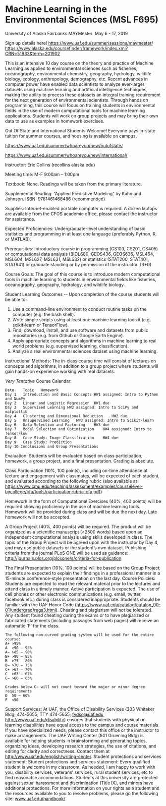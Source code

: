 # Machine Learning in the Environmental Sciences (MSL F695)

University of Alaska Fairbanks MAYMester: May 6 - 17, 2019

Sign up details here!
https://www.uaf.edu/summer/sessions/maymester/
https://www.alaska.edu/coursefinder/framework/index.xml?CRN=51833&term=201902

This is an intensive 10 day course on the theory and practice of Machine Learning as applied to environmental sciences such as fisheries, oceanography, environmental chemistry, geography, hydrology, wildlife biology, ecology, anthropology, demography, etc. Recent advances in computer power have enabled data scientists to analyze ever-larger datasets using machine learning and artificial intelligence techniques, making the ability to process these datasets an integral training requirement for the next generation of environmental scientists. Through hands on programming, this course will focus on training students in environmental fields in the use of modern computational tools for machine learning applications. Students will work on group projects and may bring their own data to use as examples in homework exercises.

Out Of State and International Students Welcome! Everyone pays in-state tuition for summer courses, and housing is available on campus.

https://www.uaf.edu/summer/whoareyou/new/outofstate/

https://www.uaf.edu/summer/whoareyou/new/international/


Instructor: Eric Collins (recollins alaska edu)

Meeting time: M-F 9:00am – 1:00pm

Textbook: None. Readings will be taken from the primary literature.

Supplemental Reading:
“Applied Predictive Modeling” by Kuhn and Johnson. ISBN: 9781461468486 (recommended)

Supplies: Internet-enabled portable computer is required. A dozen laptops are available from the CFOS academic office, please contact the instructor for assistance.

Expected Proficiencies: Undergraduate-level understanding of basic statistics and programming in at least one language (preferably Python, R, or MATLAB).

Prerequisites: Introductory course in programming (CS103, CS201, CS405) or computational data analysis (BIOL680,  GEOS436, GEOS636, MSL464, MSL604, MSL627, MSL631, MSL632) or statistics (STAT200, STAT401, STAT641) or graduate standing or by permission of the instructor. (3+0)

Course Goals: The goal of this course is to introduce modern computational tools in machine learning to students in environmental fields like fisheries, oceanography, geography, hydrology, and wildlife biology.

Student Learning Outcomes -- Upon completion of the course students will be able to:

1.	Use a command-line environment to conduct routine tasks on the computer (e.g. the bash shell).
2.	Write simple scripts using at least one machine learning toolkit (e.g. scikit-learn or TensorFlow).
3.	Find, download, install, and use software and datasets from public repositories (e.g. from Github or Google Earth Engine).
4.	Apply appropriate concepts and algorithms in machine learning to real world problems (e.g. supervised learning, classification).
5.	Analyze a real environmental sciences dataset using machine learning.

Instructional Methods: The in-class course time will consist of lectures on concepts and algorithms, in addition to a group project where students will gain hands-on experience working with real datasets.

*Very Tentative* Course Calendar:

```
Date	Topic	Homework
Day 1	Introduction and Basic Concepts	HW1 assigned: Intro to Python and NumPy 
Day 2	Linear and Logistic Regression	HW1 due
Day 3	Supervised Learning	HW2 assigned: Intro to SciPy and matplotlib
Day 4	Clustering and Dimensional Reduction	HW2 due
Day 5	Unsupervised Learning	HW3 assigned: Intro to Scikit-learn
Day 6	Data Selection and Factoring 	HW3 due
Day 7	Model Selection and Optimization	HW4 assigned: Intro to TensorFlow
Day 8	Case Study: Image Classification	HW4 due
Day 9	Case Study: Prediction	
Day 10 Conclusions and Group Presentations	
```

Evaluation: Students will be evaluated based on class participation, homework, a group project, and a final presentation. Grading is absolute.

Class Participation (10%, 100 points), including on-time attendance at lecture and engagement with classmates, will be expected of each student, and evaluated according to the following rubric (also available at https://www.cmu.edu/teaching/assessment/examples/courselevel-bycollege/cfa/tools/participationrubric-cfa.pdf)
 
Homework in the form of Computational Exercises (40%, 400 points) will be required showing proficiency in the use of machine learning tools. Homework will be provided during class and will be due the next day. Late homework will not be accepted.

A Group Project (40%, 400 points) will be required. The product will be organized as a scientific manuscript (>2500 words) based upon an independent computational analysis using skills developed in class. The topic of the Group Project will be agreed upon with the instructor by Day 4, and may use public datasets or the student’s own dataset. Publishing criteria from the journal PLoS ONE will be used as guidance: http://journals.plos.org/plosone/s/criteria-for-publication

The Final Presentation (10%, 100 points) will be based on the Group Project; students are expected to explain their findings in a professional manner in a 15-minute conference-style presentation on the last day.
Course Policies: Students are expected to read the relevant material prior to the lectures and attend class in a timely manner. Active participation is expected. The use of cell phones or other electronic communications (e.g. email, twitter, facebook etc.) during class is considered inappropriate. Students should be familiar with the UAF Honor Code (https://www.uaf.edu/catalog/catalog_00-01/undergrad/regs3.html). Cheating and plagiarism will not be tolerated. Any student found cheating during the exams or to have plagiarized or fabricated statements (including passages from web pages) will receive an automatic 'F' for the class.

```
The following non-curved grading system will be used for the entire course: 
A+ >95%
A  >90 – 95%
A− >85 – 90%
B+ >80 – 85%
B  >75 – 80%
B− >70 – 75%
C+ >67 – 70%
C  >63 – 67%
C− >60 – 63%

Grades below C− will not count toward the major or minor degree requirements
D  50 – 60% 
F  <50
```

Support Services: At UAF, the Office of Disability Services (203 Whitaker Bldg; 474-5655; TTY 474-5655; fydso@uaf.edu, http://www.uaf.edu/disability) ensures that students with physical or learning disabilities have equal access to the campus and course materials. If you have specialized needs, please contact this office or the instructor to make arrangements. The UAF Writing Center (801 Gruening Bldg) is available for helping students in brainstorming and generating topics, organizing ideas, developing research strategies, the use of citations, and editing for clarity and correctness. Contact them at http://www.uaf.edu/english/writing-center.
Student protections and services statement: Student protections and services statement: Every qualified student is welcome in my classroom. As needed, I am happy to work with you, disability services, veterans' services, rural student services, etc to find reasonable accommodations. Students at this university are protected against sexual harassment and discrimination (Title IX), and minors have additional protections. For more information on your rights as a student and the resources available to you to resolve problems, please go the following site: www.uaf.edu/handbook/

